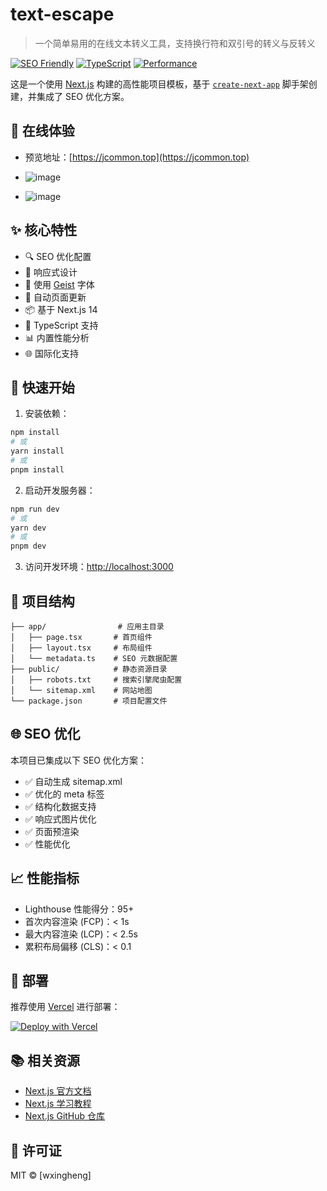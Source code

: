 # text-escape

> 一个简单易用的在线文本转义工具，支持换行符和双引号的转义与反转义

[![SEO Friendly](https://img.shields.io/badge/SEO-Friendly-green.svg)](https://nextjs.org/)
[![TypeScript](https://img.shields.io/badge/TypeScript-Ready-blue.svg)](https://www.typescriptlang.org/)
[![Performance](https://img.shields.io/badge/Performance-Optimized-orange.svg)](https://web.dev/measure/)

这是一个使用 [Next.js](https://nextjs.org) 构建的高性能项目模板，基于 [`create-next-app`](https://nextjs.org/docs/app/api-reference/cli/create-next-app) 脚手架创建，并集成了 SEO 优化方案。

## 🌈 在线体验

- 预览地址：[https://jcommon.top](https://jcommon.top)


- ![image](https://github.com/user-attachments/assets/91d4d138-4521-401e-a206-46dab72e3b28)
- ![image](https://github.com/user-attachments/assets/0cc684da-e4a4-40f9-836d-99b79ea27476)


## ✨ 核心特性

- 🔍 SEO 优化配置
- 📱 响应式设计
- 🎨 使用 [Geist](https://vercel.com/font) 字体
- 🚀 自动页面更新
- 📦 基于 Next.js 14
- 🔧 TypeScript 支持
- 📊 内置性能分析
- 🌐 国际化支持

## 🚀 快速开始

1. 安装依赖：
```bash
npm install
# 或
yarn install
# 或
pnpm install
```

2. 启动开发服务器：
```bash
npm run dev
# 或
yarn dev
# 或
pnpm dev
```

3. 访问开发环境：[http://localhost:3000](http://localhost:3000)

## 📁 项目结构

```
├── app/                # 应用主目录
│   ├── page.tsx       # 首页组件
│   ├── layout.tsx     # 布局组件
│   └── metadata.ts    # SEO 元数据配置
├── public/            # 静态资源目录
│   ├── robots.txt     # 搜索引擎爬虫配置
│   └── sitemap.xml    # 网站地图
└── package.json       # 项目配置文件
```

## 🌐 SEO 优化

本项目已集成以下 SEO 优化方案：

- ✅ 自动生成 sitemap.xml
- ✅ 优化的 meta 标签
- ✅ 结构化数据支持
- ✅ 响应式图片优化
- ✅ 页面预渲染
- ✅ 性能优化

## 📈 性能指标

- Lighthouse 性能得分：95+
- 首次内容渲染 (FCP)：< 1s
- 最大内容渲染 (LCP)：< 2.5s
- 累积布局偏移 (CLS)：< 0.1

## 🚀 部署

推荐使用 [Vercel](https://vercel.com) 进行部署：

[![Deploy with Vercel](https://vercel.com/button)](https://vercel.com/new/project?template=https://github.com/vercel/next.js/tree/canary/packages/create-next-app)

## 📚 相关资源

- [Next.js 官方文档](https://nextjs.org/docs)
- [Next.js 学习教程](https://nextjs.org/learn)
- [Next.js GitHub 仓库](https://github.com/vercel/next.js)

## 📝 许可证

MIT © [wxingheng]
